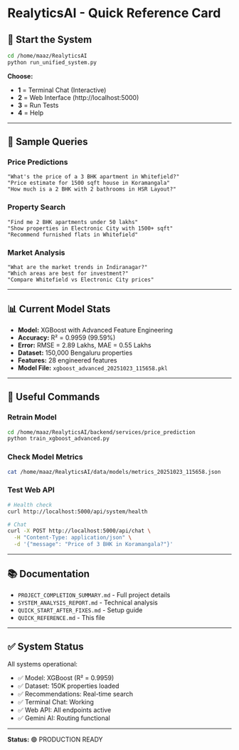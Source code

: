 # RealyticsAI - Quick Reference Card

## 🚀 Start the System

```bash
cd /home/maaz/RealyticsAI
python run_unified_system.py
```

**Choose:**
- **1** = Terminal Chat (Interactive)
- **2** = Web Interface (http://localhost:5000)
- **3** = Run Tests
- **4** = Help

---

## 💬 Sample Queries

### Price Predictions
```
"What's the price of a 3 BHK apartment in Whitefield?"
"Price estimate for 1500 sqft house in Koramangala"
"How much is a 2 BHK with 2 bathrooms in HSR Layout?"
```

### Property Search
```
"Find me 2 BHK apartments under 50 lakhs"
"Show properties in Electronic City with 1500+ sqft"
"Recommend furnished flats in Whitefield"
```

### Market Analysis
```
"What are the market trends in Indiranagar?"
"Which areas are best for investment?"
"Compare Whitefield vs Electronic City prices"
```

---

## 📊 Current Model Stats

- **Model:** XGBoost with Advanced Feature Engineering
- **Accuracy:** R² = 0.9959 (99.59%)
- **Error:** RMSE = 2.89 Lakhs, MAE = 0.55 Lakhs
- **Dataset:** 150,000 Bengaluru properties
- **Features:** 28 engineered features
- **Model File:** `xgboost_advanced_20251023_115658.pkl`

---

## 🔧 Useful Commands

### Retrain Model
```bash
cd /home/maaz/RealyticsAI/backend/services/price_prediction
python train_xgboost_advanced.py
```

### Check Model Metrics
```bash
cat /home/maaz/RealyticsAI/data/models/metrics_20251023_115658.json
```

### Test Web API
```bash
# Health check
curl http://localhost:5000/api/system/health

# Chat
curl -X POST http://localhost:5000/api/chat \
  -H "Content-Type: application/json" \
  -d '{"message": "Price of 3 BHK in Koramangala?"}'
```

---

## 📚 Documentation

- `PROJECT_COMPLETION_SUMMARY.md` - Full project details
- `SYSTEM_ANALYSIS_REPORT.md` - Technical analysis
- `QUICK_START_AFTER_FIXES.md` - Setup guide
- `QUICK_REFERENCE.md` - This file

---

## ✅ System Status

All systems operational:
- ✅ Model: XGBoost (R² = 0.9959)
- ✅ Dataset: 150K properties loaded
- ✅ Recommendations: Real-time search
- ✅ Terminal Chat: Working
- ✅ Web API: All endpoints active
- ✅ Gemini AI: Routing functional

---

**Status:** 🟢 PRODUCTION READY
